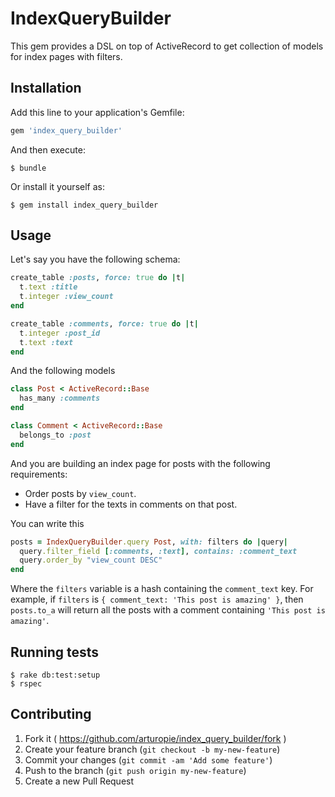 # IndexQueryBuilder

This gem provides a DSL on top of ActiveRecord to get collection of models for index pages with filters.

## Installation

Add this line to your application's Gemfile:

```ruby
gem 'index_query_builder'
```

And then execute:

    $ bundle

Or install it yourself as:

    $ gem install index_query_builder

## Usage

Let's say you have the following schema:

```ruby
create_table :posts, force: true do |t|
  t.text :title
  t.integer :view_count
end

create_table :comments, force: true do |t|
  t.integer :post_id
  t.text :text
end
```

And the following models

```ruby
class Post < ActiveRecord::Base
  has_many :comments
end

class Comment < ActiveRecord::Base
  belongs_to :post
end
```

And you are building an index page for posts with the following requirements:
* Order posts by `view_count`.
* Have a filter for the texts in comments on that post.

You can write this

```ruby
posts = IndexQueryBuilder.query Post, with: filters do |query|
  query.filter_field [:comments, :text], contains: :comment_text
  query.order_by "view_count DESC"
end
```

Where the `filters` variable is a hash containing the `comment_text` key. For example, if `filters` is `{ comment_text: 'This post is amazing' }`, then `posts.to_a` will return all the posts with a comment containing `'This post is amazing'`.

## Running tests

    $ rake db:test:setup
    $ rspec

## Contributing

1. Fork it ( https://github.com/arturopie/index_query_builder/fork )
2. Create your feature branch (`git checkout -b my-new-feature`)
3. Commit your changes (`git commit -am 'Add some feature'`)
4. Push to the branch (`git push origin my-new-feature`)
5. Create a new Pull Request
